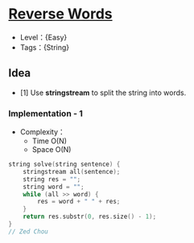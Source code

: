 # [Reverse Words](https://binarysearch.com/problems/Reverse-Words)

- Level：{Easy}
- Tags：{String}

## Idea

- [1] Use **stringstream** to split the string into words.

### Implementation - 1

- Complexity：
  - Time O(N)
  - Space O(N)

``` c++
string solve(string sentence) {
    stringstream all(sentence);
    string res = "";
    string word = "";
    while (all >> word) {
        res = word + " " + res;
    }
    return res.substr(0, res.size() - 1);
}
// Zed Chou
```

